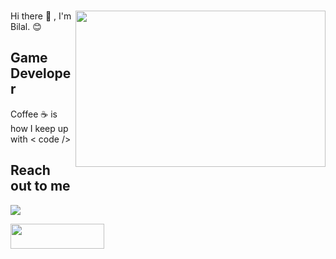 ### 
<img src="https://media.giphy.com/media/cE02lboc8JPO/giphy.gif" align="right" width="400" height="250" > 
Hi there 👋 , I'm Bilal. 😊

## Game Developer 

Coffee ☕ is how I keep up with  < code />


## Reach out to me 


<a href="https://www.linkedin.com/in/bilal-k%C3%BC%C3%A7%C3%BCk-3529391a1/" rel ="nofollow" >
<img src="https://img.shields.io/badge/LinkedIn-0077B5?style=for-the-badge&logo=linkedin&logoColor=white ">
<a/>
  
<pr></pr>

<a href="https://www.instagram.com/info.programlama/" rel ="nofollow" >
<img  width ="150" height ="40" src="https://img.shields.io/badge/Instagram-E4405F?style=for-the-badge&logo=instagram&logoColor=white ">
<a/>


